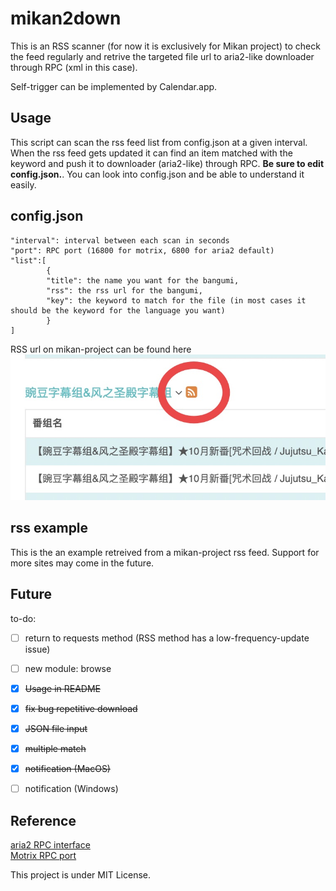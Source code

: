 # mikan2down

This is an RSS scanner (for now it is exclusively for Mikan project) to check the feed regularly and retrive the targeted file url to aria2-like downloader through RPC (xml in this case).

Self-trigger can be implemented by Calendar.app. 

Usage
-----

This script can scan the rss feed list from config.json at a given interval. When the rss feed gets updated it can find an item matched with the keyword and push it to downloader (aria2-like) through RPC. **Be sure to edit config.json.**. You can look into config.json and be able to understand it easily.

config.json
-----------
```
"interval": interval between each scan in seconds  
"port": RPC port (16800 for motrix, 6800 for aria2 default)  
"list":[  
        {  
        "title": the name you want for the bangumi,  
        "rss": the rss url for the bangumi,  
        "key": the keyword to match for the file (in most cases it should be the keyword for the language you want)  
        }  
]  
```
RSS url on mikan-project can be found here  
![image](/img/rss.jpg)  

rss example
-----------

This is the an example retreived from a mikan-project rss feed. Support for more sites may come in the future.  

Future
------

to-do:  
  - [ ] return to requests method (RSS method has a low-frequency-update issue)    
  - [ ] new module: browse    
  - [x] ~~Usage in README~~    
  - [x] ~~fix bug repetitive download~~    
  - [x] ~~JSON file input~~  
  - [x] ~~multiple match~~  
  - [x] ~~notification (MacOS)~~
  - [ ] notification (Windows)



Reference
---------
  [aria2 RPC interface](http://aria2.github.io/manual/en/html/aria2c.html#rpc-interface)  
  [Motrix RPC port](https://github.com/agalwood/Motrix/wiki/Browser-Extensions)



This project is under MIT License.
